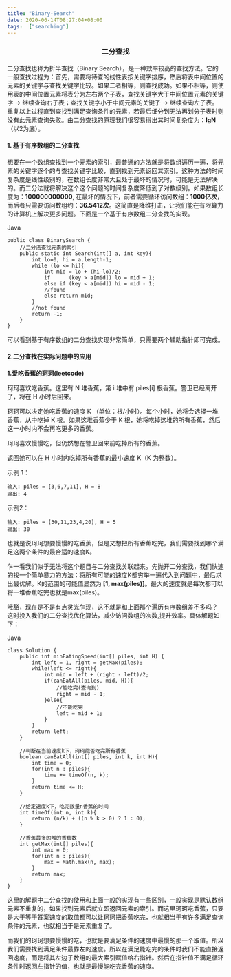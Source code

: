 ```yaml
---
title: "Binary-Search"
date: 2020-06-14T08:27:04+08:00
tags:  ["searching"]
---
```


### <center>二分查找</center>

二分查找也称为折半查找（Binary Search），是一种效率较高的查找方法。它的一般查找过程为：首先，需要将待查的线性表按关键字排序，然后将表中间位置的元素的关键字与查找关键字比较。如果二者相等，则查找成功。如果不相等，则使用表的中间位置元素将表分为左右两个子表，查找关键字大于中间位置元素的关键字 -> 继续查询右子表；查找关键字小于中间元素的关键子 -> 继续查询左子表。重复以上过程直到查找到满足查询条件的元素，若最后细分到无法再划分子表时则没有此元素查询失败。由二分查找的原理我们很容易得出其时间复杂度为：**lgN**（以2为底）。

#### 1. 基于有序数组的二分查找

想要在一个数组查找到一个元素的索引，最普通的方法就是将数组遍历一遍，将元素的关键字逐个的与查找关键字比较，直到找到元素返回其索引。这种方法的时间复杂度是线性级别的，在数组长度非常大且处于最坏的情况时，可能是无法解决的。而二分法就将解决这个这个问题的时间复杂度降低到了对数级别。如果数组长度为：**100000000000**, 在最坏的情况下，前者需要循环访问数组：**1000亿次**，而后者只需要访问数组约：**36.5412次**。这简直是降维打击，让我们能在有限算力的计算机上解决更多问题。下面是一个基于有序数组二分查找的实现。

Java

```
public class BinarySearch {
    //二分法查找元素的索引
    public static int Search(int[] a, int key){
        int lo=0, hi = a.length-1;
        while (lo <= hi){
            int mid = lo + (hi-lo)/2;
            if      (key > a[mid]) lo = mid + 1;
            else if (key < a[mid]) hi = mid - 1;
            //found
            else return mid;
        }
        //not found
        return -1;
    }
}
```

可以看到基于有序数组的二分查找实现非常简单，只需要两个辅助指针即可完成。

#### 2.二分查找在实际问题中的应用

**1.爱吃香蕉的珂珂(leetcode)**

珂珂喜欢吃香蕉。这里有 N 堆香蕉，第 i 堆中有 piles[i] 根香蕉。警卫已经离开了，将在 H 小时后回来。

珂珂可以决定她吃香蕉的速度 K （单位：根/小时）。每个小时，她将会选择一堆香蕉，从中吃掉 K 根。如果这堆香蕉少于 K 根，她将吃掉这堆的所有香蕉，然后这一小时内不会再吃更多的香蕉。  

珂珂喜欢慢慢吃，但仍然想在警卫回来前吃掉所有的香蕉。

返回她可以在 H 小时内吃掉所有香蕉的最小速度 K（K 为整数）。

示例 1：
```
输入: piles = [3,6,7,11], H = 8
输出: 4
```

示例2：
```
输入: piles = [30,11,23,4,20], H = 5
输出: 30
```

也就是说珂珂想要慢慢的吃香蕉，但是又想把所有香蕉吃完，我们需要找到哪个满足这两个条件的最合适的速度K。

乍一看我们似乎无法将这个题目与二分查找关联起来。先抛开二分查找，我们快速的找一个简单暴力的方法：将所有可能的速度K都穷举一遍代入到问题中，最后求出最优解。K的范围的可能值显然为 **[1, max(piles)]**。最大的速度就是每次都可以将一堆香蕉吃完也就是max(piles)。

哦豁，现在是不是有点灵光乍现，这不就是和上面那个遍历有序数组差不多吗？ 这时投入我们的二分查找优化算法，减少访问数组的次数,提升效率。具体解题如下：

Java

```
class Solution {
    public int minEatingSpeed(int[] piles, int H) {
        int left = 1, right = getMax(piles);
        while(left <= right){
            int mid = left + (right - left)/2;
            if(canEatAll(piles, mid, H)){
                //能吃完(查询到)
                right = mid - 1;
            }else{
                //不能吃完
                left = mid + 1;
            }
        }
        return left;
    }

    //判断在当前速度k下，珂珂能否吃完所有香蕉
    boolean canEatAll(int[] piles, int k, int H){
        int time = 0;
        for(int n : piles){
            time += timeOf(n, k); 
        }
        return time <= H;
    }

    //给定速度k下，吃完数量n香蕉的时间
    int timeOf(int n, int k){
        return (n/k) + ((n % k > 0) ? 1 : 0);
    }

    //香蕉最多的堆的香蕉数
    int getMax(int[] piles){
        int max = 0;
        for(int n : piles){
            max = Math.max(n, max);
        }
        return max;
    }
}
```

这里的解题中二分查找的使用和上面一般的实现有一些区别，一般实现是默认数组元素不重复的，如果找到元素后就立即返回元素的索引。而这里珂珂吃香蕉，只要是大于等于答案速度的取值都可以让珂珂把香蕉吃完，也就相当于有许多满足查询条件的元素，也就相当于是元素重复了。

而我们的珂珂想要慢慢的吃，也就是要满足条件的速度中最慢的那一个取值。所以我们需要找到满足条件最靠**左**的速度。所以在满足能吃完的条件时我们不能直接返回速度，而是将其左边子数组的最大索引赋值给右指针。然后在指针值不满足循环条件时返回左指针的值，也就是最慢能吃完香蕉的速度。

